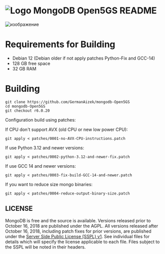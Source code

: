 # ![Logo](docs/leaf.svg) MongoDB Open5GS README

![изображение](https://github.com/user-attachments/assets/cd2cffd2-2161-4aa1-a7d4-ae4116f7b9f8)

# Requirements for Building

- Debian 12 (Debian older if not apply patches Python-Fix and GCC-14)
- 128 GB free space
- 32 GB RAM

# Building

```
git clone https://github.com/GermanAizek/mongodb-Open5GS
cd mongodb-Open5GS
git checkout r6.0.20
```

Configuration build using patches:

If CPU don't support AVX (old CPU or new low power CPU):

```
git apply < patches/0001-no-AVX-CPU-instructions.patch
```

If use Python 3.12 and newer versions:

```
git apply < patches/0002-python-3.12-and-newer-fix.patch
```

If use GCC 14 and newer versions:

```
git apply < patches/0003-fix-build-GCC-14-and-newer.patch
```

If you want to reduce size mongo binaries:

```
git apply < patches/0004-reduce-output-binary-size.patch
```

## LICENSE

MongoDB is free and the source is available. Versions released prior to
October 16, 2018 are published under the AGPL. All versions released after
October 16, 2018, including patch fixes for prior versions, are published
under the [Server Side Public License (SSPL) v1](LICENSE-Community.txt).
See individual files for details which will specify the license applicable
to each file. Files subject to the SSPL will be noted in their headers.
